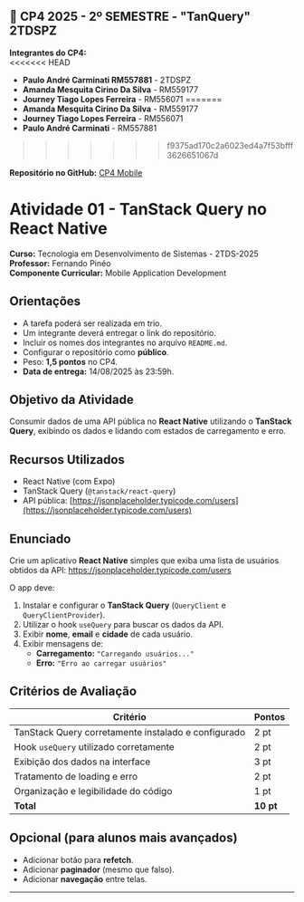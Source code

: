 ## 🎯 CP4 2025 - 2º SEMESTRE - "TanQuery" 2TDSPZ

**Integrantes do CP4:**  
<<<<<<< HEAD
   - **Paulo André Carminati RM557881** - 2TDSPZ
   - **Amanda Mesquita Cirino Da Silva** - RM559177 
   - **Journey Tiago Lopes Ferreira** - RM556071 
=======
   - **Amanda Mesquita Cirino Da Silva** - RM559177 
   - **Journey Tiago Lopes Ferreira** - RM556071 
   - **Paulo André Carminati** - RM557881
>>>>>>> f9375ad170c2a6023ed4a7f53bfff3626651067d

  

**Repositório no GitHub:** [CP4 Mobile](https://github.com/carmipa/mobile_aplication_development_CP_2SEM/tree/main/cp4-TanQuery)

# Atividade 01 - TanStack Query no React Native

**Curso:** Tecnologia em Desenvolvimento de Sistemas - 2TDS-2025  
**Professor:** Fernando Pinéo  
**Componente Curricular:** Mobile Application Development  

## Orientações

- A tarefa poderá ser realizada em trio.
- Um integrante deverá entregar o link do repositório.
- Incluir os nomes dos integrantes no arquivo `README.md`.
- Configurar o repositório como **público**.
- Peso: **1,5 pontos** no CP4.
- **Data de entrega:** 14/08/2025 às 23:59h.

## Objetivo da Atividade

Consumir dados de uma API pública no **React Native** utilizando o **TanStack Query**, exibindo os dados e lidando com estados de carregamento e erro.

## Recursos Utilizados

- React Native (com Expo)  
- TanStack Query (`@tanstack/react-query`)  
- API pública: [https://jsonplaceholder.typicode.com/users](https://jsonplaceholder.typicode.com/users)  

## Enunciado

Crie um aplicativo **React Native** simples que exiba uma lista de usuários obtidos da API: https://jsonplaceholder.typicode.com/users

O app deve:

1. Instalar e configurar o **TanStack Query** (`QueryClient` e `QueryClientProvider`).
2. Utilizar o hook `useQuery` para buscar os dados da API.
3. Exibir **nome**, **email** e **cidade** de cada usuário.
4. Exibir mensagens de:
   - **Carregamento:** `"Carregando usuários..."`
   - **Erro:** `"Erro ao carregar usuários"`

## Critérios de Avaliação

| Critério                                            | Pontos    |
| --------------------------------------------------- | --------- |
| TanStack Query corretamente instalado e configurado | 2 pt      |
| Hook `useQuery` utilizado corretamente              | 2 pt      |
| Exibição dos dados na interface                     | 3 pt      |
| Tratamento de loading e erro                        | 2 pt      |
| Organização e legibilidade do código                | 1 pt      |
| **Total**                                           | **10 pt** |

## Opcional (para alunos mais avançados)

- Adicionar botão para **refetch**.
- Adicionar **paginador** (mesmo que falso).
- Adicionar **navegação** entre telas.


--- 
